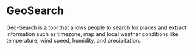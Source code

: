 # GeoSearch
Geo-Search is a tool that allows people to search for places and extract information such as timezone, map and local weather conditions like temperature, wind speed, humidity, and precipitation.
